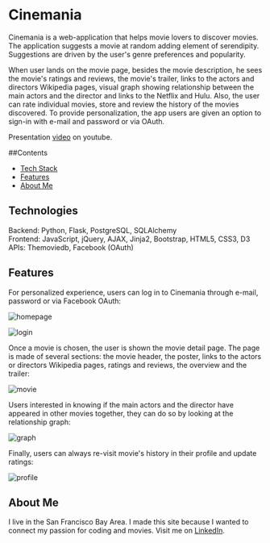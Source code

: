 # Cinemania

Cinemania is a web-application that helps movie lovers to discover movies. The application suggests a movie at random adding element of serendipity. Suggestions are driven by the user's genre preferences and popularity. 

When user lands on the movie page, besides the movie description, he sees the movie's ratings and reviews, the movie's trailer, links to the actors and directors Wikipedia pages, visual graph showing relationship between the main actors and the director and links to the Netflix and Hulu. Also, the user can rate individual movies, store and review the history of the movies discovered. To provide personalization, the app users are given an option to sign-in with e-mail and password or via OAuth.

Presentation [video](https://www.youtube.com/watch?v=JnnOQStrhmE) on youtube.

##Contents
* [Tech Stack](#technologies)
* [Features](#features)
* [About Me](#aboutme)

## <a name="technologies"></a>Technologies
Backend: Python, Flask, PostgreSQL, SQLAlchemy<br/>
Frontend: JavaScript, jQuery, AJAX, Jinja2, Bootstrap, HTML5, CSS3, D3<br/>
APIs: Themoviedb, Facebook (OAuth)<br/>

## <a name="features"></a>Features

For personalized experience, users can log in to Cinemania through e-mail, password or via Facebook OAuth:

![homepage](https://cloud.githubusercontent.com/assets/10794461/23692569/66504c64-0384-11e7-8870-dc9abe1d191b.png)

![login](https://cloud.githubusercontent.com/assets/10794461/23692570/6651844e-0384-11e7-84ad-c265a99e912f.png)

Once a movie is chosen, the user is shown the movie detail page. The page is made of several sections: the movie header, the poster, links to the actors or directors Wikipedia pages, ratings and reviews, the overview and the trailer:

![movie](https://cloud.githubusercontent.com/assets/10794461/23692566/664c2abc-0384-11e7-8050-ca61b7599f5c.png)

Users interested in knowing if the main actors and the director have appeared in other movies together, they can do so by looking at the relationship graph:

![graph](https://cloud.githubusercontent.com/assets/10794461/23692567/664e5b20-0384-11e7-96f4-1b171b85d11e.png)

Finally, users can always re-visit movie's history in their profile and update ratings:

![profile](https://cloud.githubusercontent.com/assets/10794461/23692568/664f40f8-0384-11e7-8e26-b7aa1f812e5c.png)

## <a name="aboutme"></a>About Me
I live in the San Francisco Bay Area. I made this site because I wanted to connect my passion for coding and movies.
Visit me on [LinkedIn](https://www.linkedin.com/in/oxana-matveyuk).
